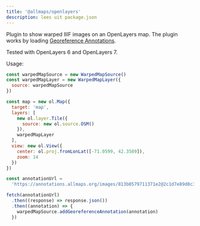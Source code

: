 ```yaml
---
title: '@allmaps/openlayers'
description: lees uit package.json
---
```


Plugin to show warped IIIF images on an OpenLayers map. The plugin works by loading [Georeference Annotations](https://preview.iiif.io/api/georef/extension/georef/).

Tested with OpenLayers 6 and OpenLayers 7.

Usage:

```js
const warpedMapSource = new WarpedMapSource()
const warpedMapLayer = new WarpedMapLayer({
  source: warpedMapSource
})

const map = new ol.Map({
  target: 'map',
  layers: [
    new ol.layer.Tile({
      source: new ol.source.OSM()
    }),
    warpedMapLayer
  ],
  view: new ol.View({
    center: ol.proj.fromLonLat([-71.0599, 42.3589]),
    zoom: 14
  })
})

const annotationUrl =
  'https://annotations.allmaps.org/images/813b0579711371e2@2c1d7e89d8c309e8'

fetch(annotationUrl)
  .then((response) => response.json())
  .then((annotation) => {
    warpedMapSource.addGeoreferenceAnnotation(annotation)
  })
```
